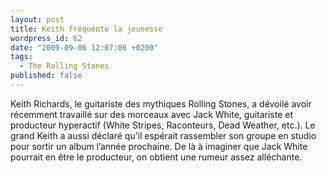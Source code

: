 ```yaml
---
layout: post
title: Keith fréquente la jeunesse
wordpress_id: 62
date: "2009-09-06 12:07:06 +0200"
tags:
  - The Rolling Stones
published: false
---
```


Keith Richards, le guitariste des mythiques Rolling Stones, a dévoilé avoir
récemment travaillé sur des morceaux avec Jack White, guitariste et producteur
hyperactif (White Stripes, Raconteurs, Dead Weather, etc.). Le grand Keith a
aussi déclaré qu’il espérait rassembler son groupe en studio pour sortir un
album l’année prochaine. De là à imaginer que Jack White pourrait en être le
producteur, on obtient une rumeur assez alléchante.
